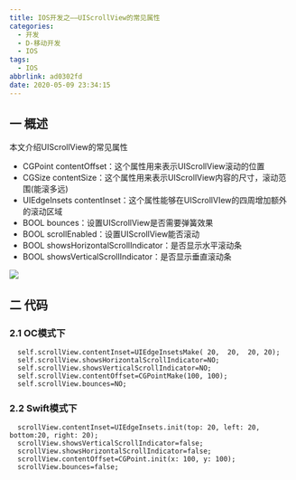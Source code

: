 ```yaml
---
title: IOS开发之——UIScrollView的常见属性
categories:
  - 开发
  - D-移动开发
  - IOS
tags:
  - IOS
abbrlink: ad0302fd
date: 2020-05-09 23:34:15
---
```

## 一 概述

本文介绍UIScrollView的常见属性

* CGPoint contentOffset：这个属性用来表示UIScrollView滚动的位置
* CGSize contentSize：这个属性用来表示UIScrollView内容的尺寸，滚动范围(能滚多远)
* UIEdgeInsets contentInset：这个属性能够在UIScrollVIew的四周增加额外的滚动区域
* BOOL bounces：设置UIScrollView是否需要弹簧效果
* BOOL scrollEnabled：设置UIScrollView能否滚动 
* BOOL showsHorizontalScrollIndicator：是否显示水平滚动条
* BOOL showsVerticalScrollIndicator：是否显示垂直滚动条

<!--more-->

![][1]

## 二 代码

### 2.1 OC模式下

```
  self.scrollView.contentInset=UIEdgeInsetsMake( 20,  20,  20, 20);
  self.scrollView.showsHorizontalScrollIndicator=NO;
  self.scrollView.showsVerticalScrollIndicator=NO;
  self.scrollView.contentOffset=CGPointMake(100, 100);
  self.scrollView.bounces=NO;
```

### 2.2 Swift模式下

```
  scrollView.contentInset=UIEdgeInsets.init(top: 20, left: 20, bottom:20, right: 20);
  scrollView.showsVerticalScrollIndicator=false;
  scrollView.showsHorizontalScrollIndicator=false;
  scrollView.contentOffset=CGPoint.init(x: 100, y: 100);
  scrollView.bounces=false;
```



[1]:https://cdn.jsdelivr.net/gh/PGzxc/CDN/blog-ios/ios-uiscrollview-property.png